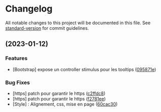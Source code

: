 # Changelog

All notable changes to this project will be documented in this file. See [standard-version](https://github.com/conventional-changelog/standard-version) for commit guidelines.

##  (2023-01-12)


### Features

* [Bootstrap] expose un controller stimulus pour les tooltips ([095871e](https://github.com/Dannebicque/TableBundle/commit/095871e634a472821d98178084607f6103b31326))


### Bug Fixes

* [https] patch pour garantir le https ([c2ffdc8](https://github.com/Dannebicque/TableBundle/commit/c2ffdc80d3ad49c0af97bce0cfd5c7cf80765fc8))
* [https] patch pour garantir le https ([f2781ee](https://github.com/Dannebicque/TableBundle/commit/f2781eed24885c3369187c4e25203137976c076f))
* [Style] : Alignement, css, mise en page ([60cac30](https://github.com/Dannebicque/TableBundle/commit/60cac308a7bd14a6ff872eb0a7de280947252a62))
